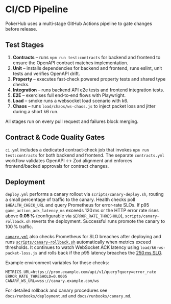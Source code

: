 # CI/CD Pipeline

PokerHub uses a multi‑stage GitHub Actions pipeline to gate changes before release.

## Test Stages

1. **Contracts** – runs `npm run test:contracts` for backend and frontend to ensure the OpenAPI contract matches implementation.
2. **Unit** – installs dependencies for backend and frontend, runs eslint, unit tests and verifies OpenAPI drift.
3. **Property** – executes fast‑check powered property tests and shared type checks.
4. **Integration** – runs backend API e2e tests and frontend integration tests.
5. **E2E** – exercises full end‑to‑end flows with Playwright.
6. **Load** – smoke runs a websocket load scenario with k6.
7. **Chaos** – runs `load/chaos/ws-chaos.js` to inject packet loss and jitter during a short k6 run.

All stages run on every pull request and failures block merging.

## Contract & Code Quality Gates

`ci.yml` includes a dedicated contract‑check job that invokes `npm run test:contracts` for both backend and frontend. The separate
`contracts.yml` workflow validates OpenAPI ↔ Zod alignment and enforces
frontend/backed approvals for contract changes.

## Deployment

`deploy.yml` performs a canary rollout via `scripts/canary-deploy.sh`, routing a small
percentage of traffic to the canary. Health checks poll `$HEALTH_CHECK_URL` and query
Prometheus for error‑rate SLOs. If p95 `game_action_ack_latency_ms` exceeds 120 ms or the
HTTP error rate rises above **0.05 %** (configurable via `$ERROR_RATE_THRESHOLD`),
`scripts/canary-rollback.sh` reverts the deployment. Successful runs promote the canary to
100 % traffic.

[`canary.yml`](../.github/workflows/canary.yml) also checks Prometheus for SLO breaches
after deploying and runs [`scripts/canary-rollback.sh`](../scripts/canary-rollback.sh)
automatically when metrics exceed thresholds. It continues to watch WebSocket ACK latency
using `load/k6-ws-packet-loss.js` and rolls back if the p95 latency breaches the
[250 ms SLO](SLOs.md#slo-targets).

Example environment variables for these checks:

```
METRICS_URL=https://prom.example.com/api/v1/query?query=error_rate
ERROR_RATE_THRESHOLD=0.0005
CANARY_WS_URL=wss://canary.example.com/ws
```

For detailed rollback and canary procedures see `docs/runbooks/deployment.md` and
`docs/runbooks/canary.md`.
